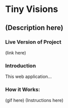 # Tiny Visions

## (Description here)

### Live Version of Project

(link here)

### Introduction

This web application...

### How it Works:

(gif here)
(Instructions here)
